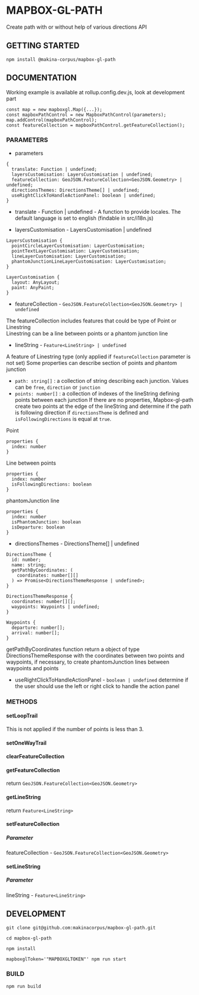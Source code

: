 # MAPBOX-GL-PATH

Create path with or without help of various directions API

## GETTING STARTED

```
npm install @makina-corpus/mapbox-gl-path
```

## DOCUMENTATION

Working example is available at rollup.config.dev.js, look at development part

```
const map = new mapboxgl.Map({...});
const mapboxPathControl = new MapboxPathControl(parameters);
map.addControl(mapboxPathControl);
const featureCollection = mapboxPathControl.getFeatureCollection();
```

### PARAMETERS

- parameters

```
{
  translate: Function | undefined;
  layersCustomisation: LayersCustomisation | undefined;
  featureCollection: GeoJSON.FeatureCollection<GeoJSON.Geometry> | undefined;
  directionsThemes: DirectionsTheme[] | undefined;
  useRightClickToHandleActionPanel: boolean | undefined;
}
```

- translate - Function | undefined - A function to provide locales. The default language is set to english (findable in src/i18n.js)

- layersCustomisation - LayersCustomisation | undefined

```
LayersCustomisation {
  pointCircleLayerCustomisation: LayerCustomisation;
  pointTextLayerCustomisation: LayerCustomisation;
  lineLayerCustomisation: LayerCustomisation;
  phantomJunctionLineLayerCustomisation: LayerCustomisation;
}

LayerCustomisation {
  layout: AnyLayout;
  paint: AnyPaint;
}
```

- featureCollection - `GeoJSON.FeatureCollection<GeoJSON.Geometry> | undefined`

The featureCollection includes features that could be type of Point or Linestring\
Linestring can be a line between points or a phantom junction line

- lineString - `Feature<LineString> | undefined`

A feature of Linestring type (only applied if `featureCollection` parameter is not set)
Some properties can describe section of points and phantom junction

- `path: string[]` : a collection of string describing each junction. Values can be `free`, `direction` or `junction`
- `points: number[]` : a collection of indexes of the lineString defining points between each junction
  If there are no properties, Mapbox-gl-path create two points at the edge of the lineString and determine if the path is following direction if `directionsTheme` is defined and `isFollowingDirections` is equal at `true`.

Point

```
properties {
  index: number
}
```

Line between points

```
properties {
  index: number
  isFollowingDirections: boolean
}
```

phantomJunction line

```
properties {
  index: number
  isPhantomJunction: boolean
  isDeparture: boolean
}
```

- directionsThemes - DirectionsTheme[] | undefined

```
DirectionsTheme {
  id: number;
  name: string;
  getPathByCoordinates: (
    coordinates: number[][]
  ) => Promise<DirectionsThemeResponse | undefined>;
}

DirectionsThemeResponse {
  coordinates: number[][];
  waypoints: Waypoints | undefined;
}

Waypoints {
  departure: number[];
  arrival: number[];
}
```

getPathByCoordinates function return a object of type DirectionsThemeResponse with the coordinates between two points and waypoints, if necessary, to create phantomJunction lines between waypoints and points

- useRightClickToHandleActionPanel - `boolean | undefined` determine if the user should use the left or right click to handle the action panel

### METHODS

#### setLoopTrail

This is not applied if the number of points is less than 3.

#### setOneWayTrail

#### clearFeatureCollection

#### getFeatureCollection

return `GeoJSON.FeatureCollection<GeoJSON.Geometry>`

#### getLineString

return `Feature<LineString>`

#### setFeatureCollection

##### Parameter

featureCollection - `GeoJSON.FeatureCollection<GeoJSON.Geometry>`

#### setLineString

##### Parameter

lineString - `Feature<LineString>`

## DEVELOPMENT

```
git clone git@github.com:makinacorpus/mapbox-gl-path.git

cd mapbox-gl-path

npm install

mapboxglToken='"MAPBOXGLTOKEN"' npm run start
```

### BUILD

```
npm run build
```
